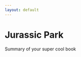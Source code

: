 ```yaml
---
layout: default
---
```

<div class="container text-center card text-white bg-secondary mb-3" style="max-width: 40rem; font-weight: normal;">
  <h1>Jurassic Park</h1>
  Summary of your super cool book
</div>
